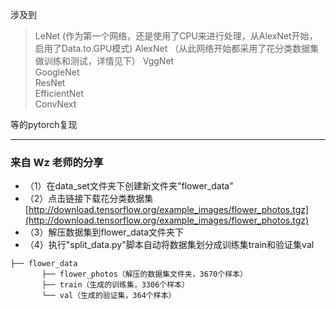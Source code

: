 涉及到
  >LeNet  (作为第一个网络，还是使用了CPU来进行处理，从AlexNet开始，启用了Data.to.GPU模式)
  >AlexNet  （从此网络开始都采用了花分类数据集做训练和测试，详情见下）
  >VggNet  
  >GoogleNet  
  >ResNet  
  >EfficientNet  
  >ConvNext  
 
等的pytorch复现

***  
### 来自 Wz 老师的分享  
* （1）在data_set文件夹下创建新文件夹"flower_data"
* （2）点击链接下载花分类数据集 [http://download.tensorflow.org/example_images/flower_photos.tgz](http://download.tensorflow.org/example_images/flower_photos.tgz)
* （3）解压数据集到flower_data文件夹下
* （4）执行"split_data.py"脚本自动将数据集划分成训练集train和验证集val    

```
├── flower_data   
       ├── flower_photos（解压的数据集文件夹，3670个样本）  
       ├── train（生成的训练集，3306个样本）  
       └── val（生成的验证集，364个样本） 
```
